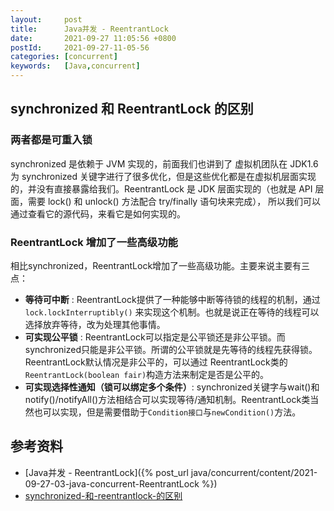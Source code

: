 ```yaml
---
layout:     post
title:      Java并发 - ReentrantLock
date:       2021-09-27 11:05:56 +0800
postId:     2021-09-27-11-05-56
categories: [concurrent]
keywords:   [Java,concurrent]
---
```


## synchronized 和 ReentrantLock 的区别

### 两者都是可重入锁
synchronized 是依赖于 JVM 实现的，前面我们也讲到了 虚拟机团队在 JDK1.6 为 synchronized 
关键字进行了很多优化，但是这些优化都是在虚拟机层面实现的，并没有直接暴露给我们。ReentrantLock 
是 JDK 层面实现的（也就是 API 层面，需要 lock() 和 unlock() 方法配合 try/finally 语句块来完成），
所以我们可以通过查看它的源代码，来看它是如何实现的。

### ReentrantLock 增加了一些高级功能
相比synchronized，ReentrantLock增加了一些高级功能。主要来说主要有三点：
* **等待可中断** : ReentrantLock提供了一种能够中断等待锁的线程的机制，通过 `lock.lockInterruptibly()` 来实现这个机制。也就是说正在等待的线程可以选择放弃等待，改为处理其他事情。
* **可实现公平锁** : ReentrantLock可以指定是公平锁还是非公平锁。而synchronized只能是非公平锁。所谓的公平锁就是先等待的线程先获得锁。ReentrantLock默认情况是非公平的，可以通过 ReentrantLock类的`ReentrantLock(boolean fair)`构造方法来制定是否是公平的。
* **可实现选择性通知（锁可以绑定多个条件）**: synchronized关键字与wait()和notify()/notifyAll()方法相结合可以实现等待/通知机制。ReentrantLock类当然也可以实现，但是需要借助于`Condition接口`与`newCondition()`方法。

## 参考资料
* [Java并发 - ReentrantLock]({% post_url java/concurrent/content/2021-09-27-03-java-concurrent-ReentrantLock %})
* [synchronized-和-reentrantlock-的区别](https://snailclimb.gitee.io/javaguide/#/docs/java/multi-thread/Java并发进阶常见面试题总结?id=_15-谈谈-synchronized-和-reentrantlock-的区别)
